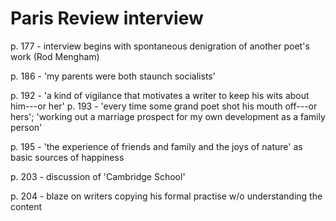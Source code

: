 # Paris Review interview

p. 177 - interview begins with spontaneous denigration of another poet's work (Rod Mengham)

p. 186 - 'my parents were both staunch socialists'

p. 192 - 'a kind of vigilance that motivates a writer to keep his wits about him---or her'
p. 193 - 'every time some grand poet shot his mouth off---or hers'; 'working out a marriage prospect for my own development as a family person'

p. 195 - 'the experience of friends and family and the joys of nature' as basic sources of happiness

p. 203 - discussion of 'Cambridge School'

p. 204 - blaze on writers copying his formal practise w/o understanding the content
